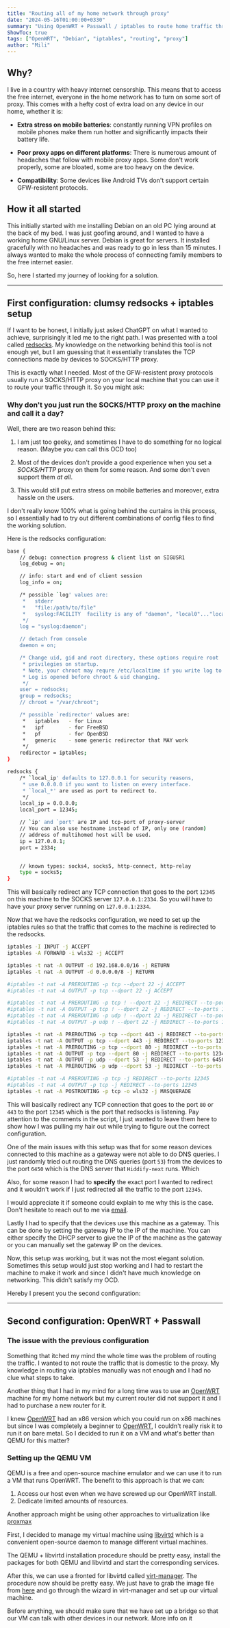 ```yaml
---
title: "Routing all of my home network through proxy"
date: "2024-05-16T01:00:00+0330"
summary: "Using OpenWRT + Passwall / iptables to route home traffic through proxy"
ShowToc: true
tags: ["OpenWRT", "Debian", "iptables", "routing", "proxy"]
author: "Mili"
---
```


## Why?

I live in a country with heavy internet censorship. This means that
to access the free internet, everyone in the home network has to turn on some sort
of proxy. This comes with a hefty cost of extra load on any device in our home, whether it
is:

- **Extra stress on mobile batteries**: constantly running VPN profiles on mobile phones make them
  run hotter and significantly impacts their battery life.

- **Poor proxy apps on different platforms**: There is numerous amount of headaches that follow with
  mobile proxy apps. Some don't work properly, some are bloated, some are too heavy on the device.

- **Compatibility**: Some devices like
  Android TVs don't support certain GFW-resistent protocols.

## How it all started

This initially started with me installing Debian on an old PC lying around at the back of my bed.
I was just goofing around, and I wanted to have a working home GNU/Linux server. Debian is great for
servers. It installed gracefully with no headaches and was ready to go in less than 15 minutes. I
always wanted to make the whole process of connecting family members to the free internet easier.

So, here I started my journey of looking for a solution.

---

## First configuration: clumsy redsocks + iptables setup

If I want to be honest, I initially just asked ChatGPT on what I wanted
to achieve, surprisingly it led me to the right path. I was presented with
a tool called [redsocks](https://darkk.net.ru/redsocks/). My knowledge on
the networking behind this tool is not enough yet, but I am guessing that
it essentially translates the TCP connections made by devices to SOCKS/HTTP
proxy.

This is exactly what I needed. Most of the GFW-resistent proxy protocols usually
run a SOCKS/HTTP proxy on your local machine that you can use it to route your traffic
through it. So you might ask:

### Why don't you just run the SOCKS/HTTP proxy on the machine and call it a day?

Well, there are two reason behind this:

1. I am just too geeky, and sometimes I have to do something for no logical reason.
   (Maybe you can call this OCD too)

2. Most of the devices don't provide a good experience when you set a _SOCKS/HTTP_
   proxy on them for some reason. And some don't even support them _at all_.

3. This would still put extra stress on mobile batteries and moreover, extra hassle
   on the users.

I don't really know 100% what is going behind the curtains in this process, so I
essentially had to try out different combinations of config files to find the working
solution.

Here is the redsocks configuration:

```sh
base {
	// debug: connection progress & client list on SIGUSR1
	log_debug = on;

	// info: start and end of client session
	log_info = on;

	/* possible `log' values are:
	 *   stderr
	 *   "file:/path/to/file"
	 *   syslog:FACILITY  facility is any of "daemon", "local0"..."local7"
	 */
	log = "syslog:daemon";

	// detach from console
	daemon = on;

	/* Change uid, gid and root directory, these options require root
	 * privilegies on startup.
	 * Note, your chroot may requre /etc/localtime if you write log to syslog.
	 * Log is opened before chroot & uid changing.
	 */
	user = redsocks;
	group = redsocks;
	// chroot = "/var/chroot";

	/* possible `redirector' values are:
	 *   iptables   - for Linux
	 *   ipf        - for FreeBSD
	 *   pf         - for OpenBSD
	 *   generic    - some generic redirector that MAY work
	 */
	redirector = iptables;
}

redsocks {
	/* `local_ip' defaults to 127.0.0.1 for security reasons,
	 * use 0.0.0.0 if you want to listen on every interface.
	 * `local_*' are used as port to redirect to.
	 */
	local_ip = 0.0.0.0;
	local_port = 12345;

	// `ip' and `port' are IP and tcp-port of proxy-server
	// You can also use hostname instead of IP, only one (random)
	// address of multihomed host will be used.
	ip = 127.0.0.1;
	port = 2334;


	// known types: socks4, socks5, http-connect, http-relay
	type = socks5;
}

```

This will basically redirect any TCP connection that goes to the port
`12345` on this machine to the SOCKS server `127.0.0.1:2334`. So you will
have to have your proxy server running on `127.0.0.1:2334`.

Now that we have the redsocks configuration, we need to set up the iptables
rules so that the traffic that comes to the machine is redirected to the
redsocks.

```sh 
iptables -I INPUT -j ACCEPT 
iptables -A FORWARD -i wls32 -j ACCEPT 

iptables -t nat -A OUTPUT -d 192.168.0.0/16 -j RETURN 
iptables -t nat -A OUTPUT -d 0.0.0.0/8 -j RETURN 

#iptables -t nat -A PREROUTING -p tcp --dport 22 -j ACCEPT 
#iptables -t nat -A OUTPUT -p tcp --dport 22 -j ACCEPT 

#iptables -t nat -A PREROUTING -p tcp ! --dport 22 -j REDIRECT --to-ports 12345 
#iptables -t nat -A OUTPUT -p tcp ! --dport 22 -j REDIRECT --to-ports 12345 
#iptables -t nat -A PREROUTING -p udp ! --dport 22 -j REDIRECT --to-ports 10053 
#iptables -t nat -A OUTPUT -p udp ! --dport 22 -j REDIRECT --to-ports 10053 

iptables -t nat -A PREROUTING -p tcp --dport 443 -j REDIRECT --to-ports 12345 
iptables -t nat -A OUTPUT -p tcp --dport 443 -j REDIRECT --to-ports 12345 
iptables -t nat -A PREROUTING -p tcp --dport 80 -j REDIRECT --to-ports 12345 
iptables -t nat -A OUTPUT -p tcp --dport 80 -j REDIRECT --to-ports 12345 
iptables -t nat -A OUTPUT -p udp --dport 53 -j REDIRECT --to-ports 6450 
iptables -t nat -A PREROUTING -p udp --dport 53 -j REDIRECT --to-ports 6450 

#iptables -t nat -A PREROUTING -p tcp -j REDIRECT --to-ports 12345 
#iptables -t nat -A OUTPUT -p tcp -j REDIRECT --to-ports 12345 
iptables -t nat -A POSTROUTING -p tcp -o wls32 -j MASQUERADE 
```

This will basically redirect any TCP connection that goes to the port
`80` or `443` to the port `12345` which is the port that redsocks is listening.
Pay attention to the comments in the script, I just wanted to leave them here
to show how I was pulling my hair out while trying to figure out the correct
configuration.

One of the main issues with this setup was that for some reason devices connected
to this machine as a gateway were not able to do DNS queries. I just randomly
tried out routing the DNS queries (port `53`) from the devices to the port `6450` which is
the DNS server that `Hiddify-next` runs. Which 

Also, for some reason I had to **specify** the exact port I wanted to redirect and
it wouldn't work if I just redirected all the traffic to the port `12345`.

I would appreciate it if someone could explain to me why this is the case. Don't
hesitate to reach out to me via [email](mailto:miliaxe0@gmail.com).

Lastly I had to specify that the devices use this machine as a gateway. This can
be done by setting the gateway IP to the IP of the machine. You can either specify
the DHCP server to give the IP of the machine as the gateway or you can manually
set the gateway IP on the devices.

Now, this setup was working, but it was not the most elegant solution. Sometimes 
this setup would just stop working and I had to restart the machine to make it work 
and since I didn't have much knowledge on networking. This didn't satisfy my OCD.

Hereby I present you the second configuration:

---

## Second configuration: OpenWRT + Passwall

### The issue with the previous configuration
Something that itched my mind the whole time was the problem of routing the traffic.
I wanted to not route the traffic that is domestic to the proxy. My knowledge in routing
via iptables manually was not enough and I had no clue what steps to take.

Another thing that I had in my mind for a long time was to use an [OpenWRT](https://openwrt.org/) machine
for my home network but my current router did not support it and I had to purchase
a new router for it.

I knew [OpenWRT](https://openwrt.org/) had an x86 version which you could run on x86 machines but since
I was completely a beginner to [OpenWRT](https://openwrt.org/), I couldn't really risk it to run it on
bare metal. So I decided to run it on a VM and what's better than QEMU for this
matter? 

### Setting up the QEMU VM

QEMU is a free and open-source machine emulator and we can use it to run a VM that runs OpenWRT.
The benefit to this approach is that we can:

1. Access our host even when we have screwed up our OpenWRT install.
2. Dedicate limited amounts of resources.

Another approach might be using other approaches to virtualization like [proxmax](https://www.proxmox.com/en/)

First, I decided to manage my virtual machine using [libvirtd](https://libvirt.org/manpages/libvirtd.html) which is
a convenient open-source daemon to manage different virtual machines.

The QEMU + libvirtd installation procedure should be pretty easy, install the packages
for both QEMU and libvirtd and start the corresponding services.

After this, we can use a fronted for libvirtd called [virt-manager](https://virt-manager.org/). The procedure
now should be pretty easy. We just have to grab the image file from [here](https://firmware-selector.openwrt.org/?version=23.05.3&target=x86%2F64&id=generic)
and go through the wizard in virt-manager and set up our virtual machine.

Before anything, we should make sure that we have set up a bridge so that our VM can talk
with other devices in our network. More info on it


